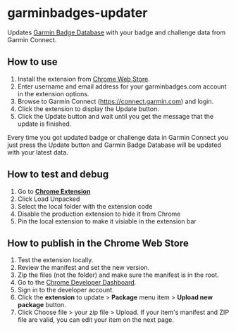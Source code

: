 # garminbadges-updater

Updates [Garmin Badge Database](https://garminbadges.com/) with your badge and challenge data from Garmin Connect.

## How to use
1. Install the extension from [Chrome Web Store](https://chrome.google.com/webstore/detail/leapndollacahbkeedifbljmamdfljna).
2. Enter username and email address for your garminbadges.com account in the extension options.
3. Browse to Garmin Connect (https://connect.garmin.com) and login.
4. Click the extension to display the Update button.
5. Click the Update button and wait until you get the message that the update is finished.

Every time you got updated badge or challenge data in Garmin Connect you just press the Update button and Garmin Badge Database will be updated with your latest data.

## How to test and debug
1. Go to [**Chrome Extension**](chrome://extensions/)
2. Click Load Unpacked
3. Select the local folder with the extension code
4. Disable the production extension to hide it from Chrome
5. Pin the local extension to make it visiable in the extension bar

## How to publish in the Chrome Web Store
1. Test the extension locally.
2. Review the manifest and set the new version.
3. Zip the files (not the folder) and make sure the manifest is in the root.
4. Go to the [Chrome Developer Dashboard](https://chrome.google.com/webstore/devconsole).
5. Sign in to the developer account.
6. Click the **extension** to update > **Package** menu item > **Upload new package** button.
7. Click Choose file > your zip file > Upload. If your item's manifest and ZIP file are valid, you can edit your item on the next page.
